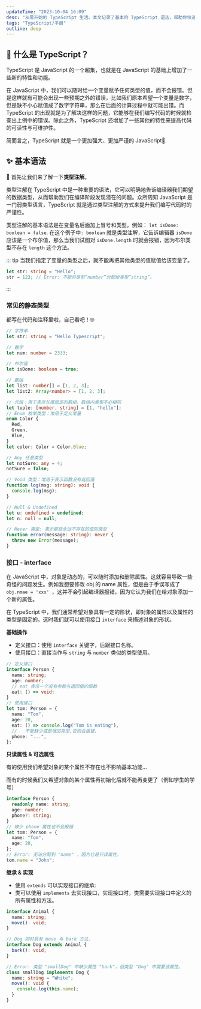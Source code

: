 ```yaml
---
updateTime: "2023-10-04 16:09"
desc: "从零开始的 TypeScript 生活。本文记录了基本的 TypeScript 语法，帮助你快速轻松上手TypeScript （赶鸭子上架！） "
tags: "TypeScript/手册"
outline: deep
---
```


## 🍏 什么是 TypeScript？

TypeScript 是 JavaScript 的一个超集，也就是在 JavaScript 的基础上增加了一些新的特性和功能。

在 JavaScript 中，我们可以随时给一个变量赋予任何类型的值，而不会报错。但是这样就有可能会出现一些预期之外的错误，比如我们原本希望一个变量是数字，但是缺不小心赋值成了数字字符串，那么在后面的计算过程中就可能出错。而 TypeScript 的出现就是为了解决这样的问题，它能够在我们编写代码的时候就检查出上例中的错误。除此之外，TypeScript 还增加了一些其他的特性来提高代码的可读性与可维护性。

简而言之，TypeScript 就是一个更加强大、更加严谨的 JavaScript🍧.

## ✨ 基本语法

🚄 首先让我们来了解一下**类型注解**。

类型注解在 TypeScript 中是一种重要的语法，它可以明确地告诉编译器我们期望的数据类型，从而帮助我们在编译阶段发现潜在的问题。众所周知 JavaScript 是一门弱类型语言，TypeScript 就是通过类型注解的方式来提升我们编写代码时的严谨性。

类型注解的基本语法是在变量名后面加上冒号和类型。例如： `let isDone: boolean = false`. 在这个例子中`: boolean` 就是类型注解，它告诉编辑器 `isDone` 应该是一个布尔值，那么当我们试图对 `isDone.length` 时就会报错，因为布尔类型不存在 `length` 这个方法。

::: tip
当我们指定了变量的类型之后，就不能再把其他类型的值赋值给该变量了。

```ts
let str: string = "Hello";
str = 123; // Error: 不能将类型“number”分配给类型“string”。
```

:::

### 常见的静态类型

都写在代码和注释里啦，自己看吧！🤓

```ts
// 字符串
let str: string = "Hello Typescript";

// 数字
let num: number = 2333;

// 布尔值
let isDone: boolean = true;

// 数组
let list: number[] = [1, 2, 3];
let list2: Array<number> = [1, 2, 3];

// 元组：用于表示长度固定的数组，数组内类型不必相同
let tuple: [number, string] = [1, "hello"];
// Enum 枚举类型：常用于定义常量
enum Color {
  Red,
  Green,
  Blue,
}
let color: Color = Color.Blue;

// Any 任意类型
let notSure: any = 4;
notSure = false;

// Void 类型：常用于表示函数没有返回值
function log(msg: string): void {
  console.log(msg);
}

// Null & Undefined
let u: undefined = undefined;
let n: null = null;

// Never 类型: 表示那些永远不存在的值的类型
function error(message: string): never {
  throw new Error(message);
}
```

### 接口 - interface

在 JavaScript 中，对象是动态的，可以随时添加和删除属性。这就容易导致一些奇怪的问题发生。例如我想要修改 obj 的 name 属性，但是由于手误写成了 `obj.nmae = 'xxx' `，这并不会引起编译器报错，因为它认为我们在给对象添加一个新的属性。

在 TypeScript 中，我们通常希望对象具有一定的形状，即对象的属性以及属性的类型是固定的。这时我们就可以使用接口 `interface` 来描述对象的形状。

**基础操作**

- 定义接口：使用 `interface` 关键字，后跟接口名称。
- 使用接口：直接当作与 `string` 与 `number` 类似的类型使用。

```ts
// 定义接口
interface Person {
  name: string;
  age: number;
  // eat 表示一个没有参数与返回值的函数
  eat: () => void;
}
// 使用接口
let tom: Person = {
  name: "Tom",
  age: 20,
  eat: () => console.log("Tom is eating"),
  //   不能缺少或是增加类型,否则会报错.
  phone: "...",
};
```

**只读属性 & 可选属性**

有的使用我们希望对象的某个属性不存在也不影响基本功能...

而有的时候我们又希望对象的某个属性再初始化后就不能再变更了（例如学生的学号）

```ts
interface Person {
  readonly name: string;
  age: number;
  phone?: string;
}
// 缺少 phone 属性也不会报错
let tom: Person = {
  name: "Tom",
  age: 20,
};
// Error: 无法分配到 "name" ，因为它是只读属性。
tom.name = "John";
```

**继承 & 实现**

- 使用 `extends` 可以实现接口的继承:
- 类可以使用 `implements` 去实现接口，实现接口时，类需要实现接口中定义的所有属性和方法。

```ts
interface Animal {
  name: string;
  move(): void;
}

// Dog 同时具有 move 与 bark 方法.
interface Dog extends Animal {
  bark(): void;
}

// Error: 类型 "smallDog" 中缺少属性 "bark"，但类型 "Dog" 中需要该属性。
class smallDog implements Dog {
  name: string = "White";
  move(): void {
    console.log(this.name);
  }
}
```
